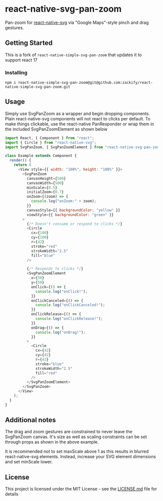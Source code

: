 # react-native-svg-pan-zoom

Pan-zoom for [react-native-svg](https://github.com/react-native-community/react-native-svg) via "Google Maps"-style pinch and drag gestures.

## Getting Started

This is a fork of `react-native-simple-svg-pan-zoom` that updates it to support react 17

### Installing

```
npm i react-native-simple-svg-pan-zoom@git@github.com:zackify/react-native-simple-svg-pan-zoom.git
```

## Usage

Simply use SvgPanZoom as a wrapper and begin dropping components. Plain react-native-svg components will not react to clicks per default. To make things clickable, use the react-native PanResponder or wrap them in the included SvgPanZoomElement as shown below

```js
import React, { Component } from "react";
import { Circle } from "react-native-svg";
import SvgPanZoom, { SvgPanZoomElement } from "react-native-svg-pan-zoom";

class Example extends Component {
  render() {
    return (
      <View style={{ width: "100%", height: "100%" }}>
        <SvgPanZoom
          canvasHeight={500}
          canvasWidth={500}
          minScale={0.5}
          initialZoom={0.7}
          onZoom={(zoom) => {
            console.log("onZoom:" + zoom);
          }}
          canvasStyle={{ backgroundColor: "yellow" }}
          viewStyle={{ backgroundColor: "green" }}
        >
          {/* Doesn't consume or respond to clicks */}
          <Circle
            cx={100}
            cy={100}
            r={42}
            stroke="red"
            strokeWidth="2.5"
            fill="blue"
          />

          {/* Responds to clicks */}
          <SvgPanZoomElement
            x={50}
            y={50}
            onClick={() => {
              console.log("onClick!");
            }}
            onClickCanceled={() => {
              console.log("onClickCanceled!");
            }}
            onClickRelease={() => {
              console.log("onClickRelease!");
            }}
            onDrag={() => {
              console.log("onDrag!");
            }}
          >
            <Circle
              cx={42}
              cy={42}
              r={42}
              stroke="blue"
              strokeWidth="2.5"
              fill="red"
            />
          </SvgPanZoomElement>
        </SvgPanZoom>
      </View>
    );
  }
}
```

## Additional notes

The drag and zoom gestures are constrained to never leave the SvgPanZoom canvas. It's size as well as scaling constraints can be set through props as shown in the above example.

It is recommended not to set maxScale above 1 as this results in blurred react-native-svg elements. Instead, increase your SVG element dimensions and set minScale lower.

## License

This project is licensed under the MIT License - see the [LICENSE.md](LICENSE.md) file for details
